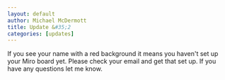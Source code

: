 ```yaml
---
layout: default
author: Michael McDermott
title: Update &#35;2
categories: [updates]
---
```

If you see your name with a red background it means you haven't set up your Miro board yet. Please check your email and get that set up. If you have any questions let me know.
